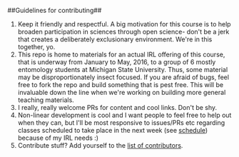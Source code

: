 ##Guidelines for contributing##

1. Keep it friendly and respectful. A big motivation for this course is to help broaden participation in sciences through open science- don't be a jerk that creates a deliberately exclusionary environment. We're in this together, yo.
2. This repo is home to materials for an actual IRL offering of this course, that is underway from January to May, 2016, to a group of 6 mostly entomology students at Michigan State University. Thus, some material may be disproportionately insect focused. If you are afraid of bugs, feel free to fork the repo and build something that is pest free. This will be invaluable down the line when we're working on building more general teaching materials.
3. I really, really welcome PRs for content and cool links. Don't be shy. 
4. Non-linear development is cool and I want people to feel free to help out when they can, but I'll be most responsive to issues/PRs etc regarding classes scheduled to take place in the next week (see [schedule](https://github.com/cbahlai/OSRR_course/blob/master/schedule.md))  because of my IRL needs :)
5. Contribute stuff? Add yourself to the [list of contributors](https://github.com/cbahlai/OSRR_course/blob/master/Contributors.md).
